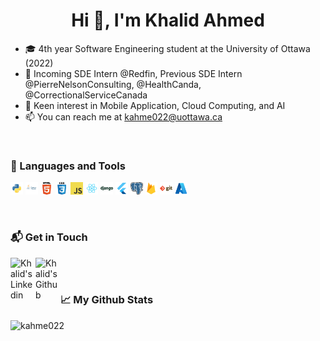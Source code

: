 <h1 align="center">Hi 👋, I'm Khalid Ahmed</h1>

- 🎓 4th year Software Engineering student at the University of Ottawa (2022)
- 💼 Incoming SDE Intern @Redfin, Previous SDE Intern @PierreNelsonConsulting, @HealthCanda, @CorrectionalServiceCanada
- 🌱 Keen interest in Mobile Application, Cloud Computing, and AI
- 📫 You can reach me at kahme022@uottawa.ca

<br>

 ### 🧰 Languages and Tools
 <code><img height="20" src="https://raw.githubusercontent.com/github/explore/80688e429a7d4ef2fca1e82350fe8e3517d3494d/topics/python/python.png"></code>
 <code><img height="20" src="https://raw.githubusercontent.com/github/explore/80688e429a7d4ef2fca1e82350fe8e3517d3494d/topics/java/java.png"></code>
 <code><img height="20" src="https://raw.githubusercontent.com/github/explore/80688e429a7d4ef2fca1e82350fe8e3517d3494d/topics/html/html.png"></code>
 <code><img height="20" src="https://raw.githubusercontent.com/github/explore/80688e429a7d4ef2fca1e82350fe8e3517d3494d/topics/css/css.png"></code>
 <code><img height="20" src="https://raw.githubusercontent.com/github/explore/80688e429a7d4ef2fca1e82350fe8e3517d3494d/topics/javascript/javascript.png"></code>
 <code><img height="20" src="https://raw.githubusercontent.com/github/explore/80688e429a7d4ef2fca1e82350fe8e3517d3494d/topics/react/react.png"></code>
 <code><img height="20" src="https://raw.githubusercontent.com/github/explore/80688e429a7d4ef2fca1e82350fe8e3517d3494d/topics/django/django.png"></code>
 <code><img height="20" src="https://raw.githubusercontent.com/github/explore/80688e429a7d4ef2fca1e82350fe8e3517d3494d/topics/flutter/flutter.png"></code>
 <code><img height="20" src="https://raw.githubusercontent.com/github/explore/80688e429a7d4ef2fca1e82350fe8e3517d3494d/topics/postgresql/postgresql.png"></code>
 <code><img height="20" src="https://raw.githubusercontent.com/github/explore/80688e429a7d4ef2fca1e82350fe8e3517d3494d/topics/firebase/firebase.png"></code>
 <code><img height="20" src="https://raw.githubusercontent.com/github/explore/80688e429a7d4ef2fca1e82350fe8e3517d3494d/topics/git/git.png"></code>
 <code><img height="20" src="https://raw.githubusercontent.com/github/explore/80688e429a7d4ef2fca1e82350fe8e3517d3494d/topics/azure/azure.png"></code>

<br>

### 📬 Get in Touch
[<img align="left" alt="Khalid's Linkedin" width="40px" src="https://raw.githubusercontent.com/peterthehan/peterthehan/master/assets/linkedin.svg"/>](https://www.linkedin.com/in/kahme022/)
[<img align="left" alt="Khalid's Github" width="40px" src="https://raw.githubusercontent.com/peterthehan/peterthehan/master/assets/github.svg"/>](https://github.com/kahme022)

<br><br>



### 📈 My Github Stats
<img src="https://github-readme-stats.vercel.app/api?username=kahme022&show_icons=true&theme=gotham" alt="kahme022" />

